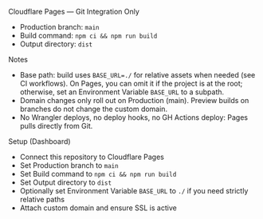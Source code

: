 Cloudflare Pages — Git Integration Only

- Production branch: `main`
- Build command: `npm ci && npm run build`
- Output directory: `dist`

Notes

- Base path: build uses `BASE_URL=./` for relative assets when needed (see CI workflows). On Pages, you can omit it if the project is at the root; otherwise, set an Environment Variable `BASE_URL` to a subpath.
- Domain changes only roll out on Production (main). Preview builds on branches do not change the custom domain.
- No Wrangler deploys, no deploy hooks, no GH Actions deploy: Pages pulls directly from Git.

Setup (Dashboard)

- Connect this repository to Cloudflare Pages
- Set Production branch to `main`
- Set Build command to `npm ci && npm run build`
- Set Output directory to `dist`
- Optionally set Environment Variable `BASE_URL` to `./` if you need strictly relative paths
- Attach custom domain and ensure SSL is active

